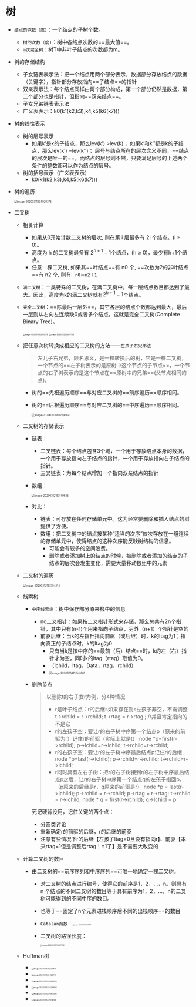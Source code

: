 # 树

- `结点的次数（度）`：一个结点的子树个数。

  - `树的次数（度)`：树中各结点次数的==最大值==。
  - `m次完全树`：树T中非叶子结点的次数都为m。

- 树的存储结构

  - 子女链表表示法：把一个结点用两个部分表示，数据部分存放结点的数据（关键字），指针部分存放指向==子结点==的指针
  - 双亲表示法：每个结点同样由两个部分构成，第一个部分仍然是数据，第二个部分也是指针，但指向==双亲结点==。
  - 子女兄弟链表表示法
  - 广义表表示：k0(k1(k2,k3),k4,k5(k6(k7)))

- 树的线性表示

  - 树的层号表示
    - 如果k’是k的子结点，那么lev(k’) >lev(k)；
      如果k’和k’’都是k的子结点，那么lev(k’) =lev(k’’)；
      层号与结点所在的层次含义不同，==结点的层次是唯一的==，而结点的层号则不然，只要满足层号的上述两个条件的整数都可以作为结点的层号。
  - 树的括号表示（广义表表示）
    - k0(k1(k2,k3),k4,k5(k6(k7)))

- 树的遍历

  <img src="readmepic/image-20200311234929375.png" alt="image-20200311234929375" style="zoom:50%;" />

- 二叉树

  - 相关计算

    - 如果从0开始计数二叉树的层次, 则在第 i 层最多有 2i 个结点。(i ≥ 0)。
    - 高度为 h 的二叉树最多有 $2^{h+1}-1$个结点，(h ≥ 0)，最少有h+1个结点。
    - 任意一棵二叉树, 如果其==叶结点==有 n0 个, ==次数为2的非叶结点==有 n2 个,   则有 ` n0＝n2＋1`

  - `满二叉树`：一类特殊的二叉树，在满二叉树中，每一层结点数目都达到了最大。因此，高度为k的满二叉树就有$2^{h+1}-1$个结点。

  - `完全二叉树`：==除最后一层外==，其它各层的结点个数都达到最大，最后一层则从右向左连续缺0或者多个结点，这就是完全二叉树(Complete Binary Tree)。

    <img src="readmepic/image-20200312002343576.png" alt="image-20200312002343576" style="zoom:33%;" />

    <img src="/Users/apple/Library/Application Support/typora-user-images/image-20200312002607109.png" alt="image-20200312002607109" style="zoom: 33%;" />

  - 把任意次树转换成相应的二叉树的方法——`左孩子右兄弟法`

    > 左儿子右兄弟，顾名思义，是一棵转换后的树，它是一棵二叉树，一个节点的==左子树表示的是原树中这个节点的子节点==，一个节点的右子树表示的是这个节点在==原树中的兄弟==(父节点相同的点)。

    - 树的==先根遍历顺序==与对应二叉树的==前序遍历==顺序相同。

    - 树的==后根遍历顺序==与对应二叉树的==中序遍历==顺序相同。

      <img src="readmepic/image-20200312002759364.png" alt="image-20200312002759364" style="zoom:50%;" />
    
  - 二叉树的存储表示
  
    - 链表：
  
      - 二叉链表：每个结点包含3个域，一个用于存放结点本身的数据，一个用于存放指向左子结点的指针，一个用于存放指向右子结点的指针。
      - 三叉链表：为每个结点增加一个指向双亲结点的指针
  
    - 数组：
  
      <img src="readmepic/image-20200312153149635.png" alt="image-20200312153149635" style="zoom:50%;" />
  
    - 对比：
  
      - 链表：可存放在任何存储单元中。这为经常要删除和插入结点的树提供了方便。
      - 数组：把二叉树中的结点按某种“适当的次序”依次存放在一组连续的存储单元中，使得结点的这种次序能反映树结构的信息。
        - 可能会有较多的空间浪费。
        - 删除或者添加树上的结点的时候，被删除或者添加的结点的子结点的层次会发生变化，需要大量移动数组中的元素
  
  - 二叉树的遍历
  
    <img src="readmepic/image-20200312153704214.png" alt="image-20200312153704214" style="zoom:50%;" />
    
  - 线索树
  
    - `中序线索树`：树中保存部分原来栈中的信息
  
      - no二叉指针：如果按二叉指针形式来存储，那么总共有2n个指针，其中只有(n-1)个用来指向子结点，另外（n+1）个指针是空的
      - 前驱后继：当k的左指针指向前驱（或后继）时，k的ltag为1；指向真正的子结点时，k的ltag为0
        - 只有当k是按中序的==最前（后）结点==时，k的左（右）指针才为空，同时k的ltag（rtag）取值为0。
        - （lchild，ltag，Data，rtag，rchild）
        - <img src="readmepic/image-20200314151541881.png" alt="image-20200314151541881" style="zoom:50%;" />
  
    - 删除节点
  
      > 以删除t的右子女r为例，分4种情况
      >
      > - r是叶子结点：r的后继s如果存在则s左孩子非空，不需调整
      >   t->rchild = r->rchild; t->rtag = r->rtag ;  //并且肯定指向的不是它
      > - r的左孩子空：要让r的右子树中序第一个结点p（原来的前驱为r）记住r的前驱（实际上就是t）
      >   node<Type> *p=first(r->rchild); p->lchild=r->lchild; t->rchild=r->rchild;
      > - r的右孩子空：要让r的左子树中序最后结点p记住r的后继
      >   node<Type> *p=last(r->lchild); p->rchild=r->rchild; t->rchild=r->lchild;
      > - r同时具有左右子树：把r的右子树接到r的左子树中序最后结点p之后，让r的右子树中序第一个结点q的左孩子指回p。 （p原来的后继是r，q原来的前驱是r）
      >   node<Type> *p = last(r->lchild); p->rchild = r->rchild; p->rtag = r->rtag; 
      >   t->rchild = r->lchild; node<Type> * q = first(r->rchild); q->lchild = p
  
      死记硬背没用，记住关键的两个点：
  
      - 分四类讨论
      - 重新确定r的前驱的后继，r的后继的前驱
      - 注意有些情况下r的后继【左孩子ltag=0且没有指向r】、前驱【本来rtag=1但是调整后rtag！=1了】是不需要大改变的
  
  - 计算二叉树的数目
  
    - 由二叉树的==前序序列和中序序列==可唯一地确定一棵二叉树。
  
      - 对二叉树的结点进行编号，使得它的前序是1，2，…，n。则具有 n 个结点的不同二叉树的数目等于具有前序为1，2，…，n的二叉树可能得到的不同中序的数目。
  
      - 也等于==固定了n个元素进栈顺序后不同的出栈顺序==的数目
  
      - `Catalan函数`：<img src="readmepic/image-20200315172025787.png" alt="image-20200315172025787" style="zoom: 25%;" />
  
      - 二叉树的路径长度：
  
        <img src="readmepic/image-20200315172157532.png" alt="image-20200315172157532" style="zoom: 33%;" />
  
  - Huffman树
  
    - <img src="readmepic/image-20200315172620846.png" alt="image-20200315172620846" style="zoom: 33%;" />
    - <img src="readmepic/image-20200315224122743.png" alt="image-20200315224122743" style="zoom: 33%;" />
    - <img src="readmepic/image-20200315224208208.png" alt="image-20200315224208208" style="zoom: 33%;" />
    - <img src="readmepic/image-20200315224220892.png" alt="image-20200315224220892" style="zoom: 33%;" />
    - <img src="readmepic/image-20200315224807098.png" alt="image-20200315224807098" style="zoom: 33%;" />
    - <img src="readmepic/image-20200315225016130.png" alt="image-20200315225016130" style="zoom: 33%;" />

